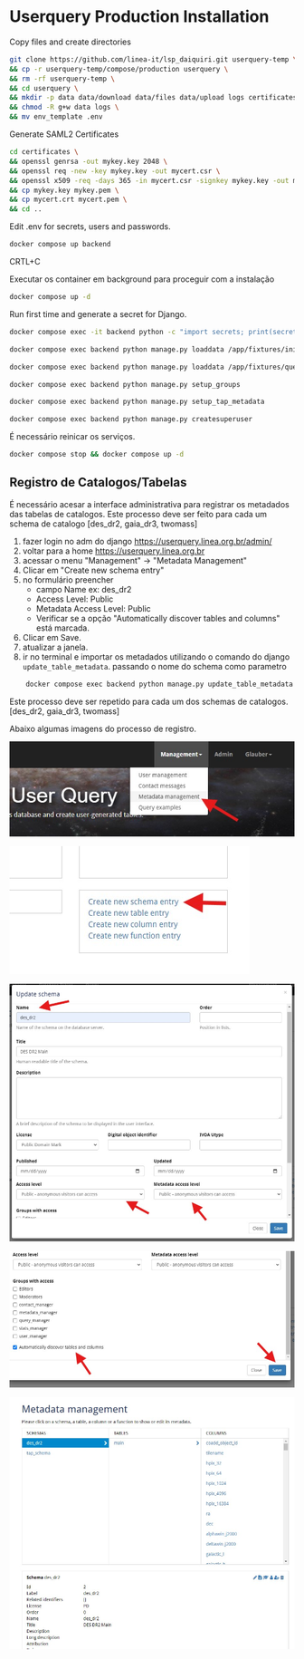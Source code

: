 # Userquery Production Installation

Copy files and create directories

```bash
git clone https://github.com/linea-it/lsp_daiquiri.git userquery-temp \
&& cp -r userquery-temp/compose/production userquery \
&& rm -rf userquery-temp \
&& cd userquery \
&& mkdir -p data data/download data/files data/upload logs certificates \
&& chmod -R g+w data logs \
&& mv env_template .env
```

Generate SAML2 Certificates

```bash
cd certificates \
&& openssl genrsa -out mykey.key 2048 \
&& openssl req -new -key mykey.key -out mycert.csr \
&& openssl x509 -req -days 365 -in mycert.csr -signkey mykey.key -out mycert.crt \
&& cp mykey.key mykey.pem \
&& cp mycert.crt mycert.pem \
&& cd ..
```

Edit .env for secrets, users and passwords.

```bash
docker compose up backend
```
CRTL+C

Executar os container em background para proceguir com a instalação
```bash
docker compose up -d
```

Run first time and generate a secret for Django.

```bash
docker compose exec -it backend python -c "import secrets; print(secrets.token_urlsafe())"
```


```bash
docker compose exec backend python manage.py loaddata /app/fixtures/initial_data.json
```

```bash
docker compose exec backend python manage.py loaddata /app/fixtures/query_samples.json
```

```bash
docker compose exec backend python manage.py setup_groups
```

```bash
docker compose exec backend python manage.py setup_tap_metadata
```

```bash
docker compose exec backend python manage.py createsuperuser
```

É necessário reinicar os serviços.

```bash
docker compose stop && docker compose up -d
```

## Registro de Catalogos/Tabelas

É necessário acesar a interface administrativa para registrar os metadados das tabelas de catalogos.
Este processo deve ser feito para cada um schema de catalogo [des_dr2, gaia_dr3, twomass]

1. fazer login no adm do django https://userquery.linea.org.br/admin/
2. voltar para a home https://userquery.linea.org.br
3. acessar o menu "Management" -> "Metadata Management"
4. Clicar em "Create new schema entry"
5. no formulário preencher
    - campo Name ex: des_dr2
    - Access Level: Public
    - Metadata Access Level: Public
    - Verificar se a opção "Automatically discover tables and columns" está marcada.
6. Clicar em Save.
7. atualizar a janela.
8. ir no terminal e importar os metadados utilizando o comando do django `update_table_metadata`. passando o nome do schema como parametro
```bash
    docker compose exec backend python manage.py update_table_metadata des_dr2
```

Este processo deve ser repetido para cada um dos schemas de catalogos. [des_dr2, gaia_dr3, twomass]

Abaixo algumas imagens do processo de registro.

![Step 1](https://github.com/linea-it/lsp_daiquiri/blob/master/docs/metadata_1.jpg)

![Step 2](https://github.com/linea-it/lsp_daiquiri/blob/master/docs/metadata_2.jpg)

![Step 3](https://github.com/linea-it/lsp_daiquiri/blob/master/docs/metadata_3.jpg)

![Step 4](https://github.com/linea-it/lsp_daiquiri/blob/master/docs/metadata_4.jpg)

![Step 5](https://github.com/linea-it/lsp_daiquiri/blob/master/docs/metadata_5.jpg)
